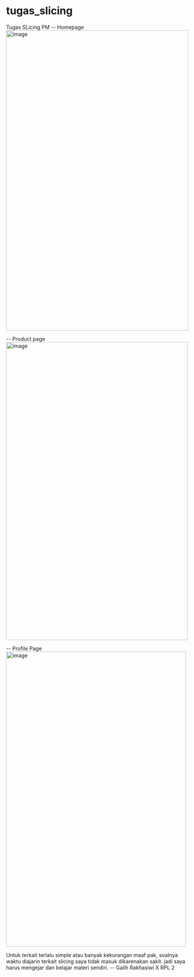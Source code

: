 # tugas_slicing

Tugas SLicing PM
-- Homepage
<br>
<img width="495" height="816" alt="image" src="https://github.com/user-attachments/assets/b397a353-c690-4458-b366-b0e40bf0bc23" />

-- Product page
<img width="494" height="810" alt="image" src="https://github.com/user-attachments/assets/3510a63f-4073-4812-beb9-7d18b4436987" />

-- Profile Page
<img width="489" height="802" alt="image" src="https://github.com/user-attachments/assets/db37660c-c85f-43a8-baf6-12e035646537" />

Untuk terkait terlalu simple atau banyak kekurangan maaf pak, soalnya waktu diajarin terkait slicing saya tidak masuk dikarenakan sakit. jadi saya harus mengejar dan belajar materi sendiri.
-- Galih Rakhasiwi X RPL 2
